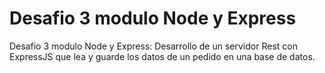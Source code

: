 # Desafio 3 modulo Node y Express
Desafio 3 modulo Node y Express: Desarrollo de un servidor Rest con ExpressJS que lea y guarde los datos de un pedido en una base de datos.